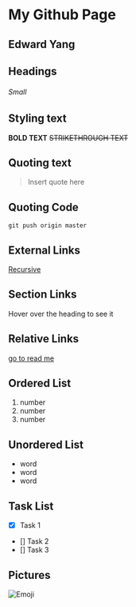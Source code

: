 # My Github Page
## Edward Yang
## Headings
###### Small
## Styling text
**BOLD TEXT**
~~STRIKETHROUGH TEXT~~
## Quoting text
> Insert quote here

## Quoting Code
`git push origin master`

## External Links
[Recursive](https://edwardyang12.github.io/User/)
## Section Links
Hover over the heading to see it
## Relative Links
[go to read me](README.md)
## Ordered List
1. number
2. number
3. number
## Unordered List
- word
- word 
- word
## Task List
- [x] Task 1
- [] Task 2
- [] Task 3
## Pictures
![Emoji](https://cdn.shopify.com/s/files/1/1061/1924/products/Tongue_Out_Emoji_with_Winking_Eye_876290ec-609b-498e-84ae-b195218ea438_grande.png?v=1571606036)